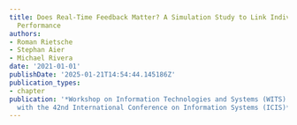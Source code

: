 ```yaml
---
title: Does Real-Time Feedback Matter? A Simulation Study to Link Individual and Organizational
  Performance
authors:
- Roman Rietsche
- Stephan Aier
- Michael Rivera
date: '2021-01-01'
publishDate: '2025-01-21T14:54:44.145186Z'
publication_types:
- chapter
publication: '*Workshop on Information Technologies and Systems (WITS) in Conjunction
  with the 42nd International Conference on Information Systems (ICIS)*'
---
```

